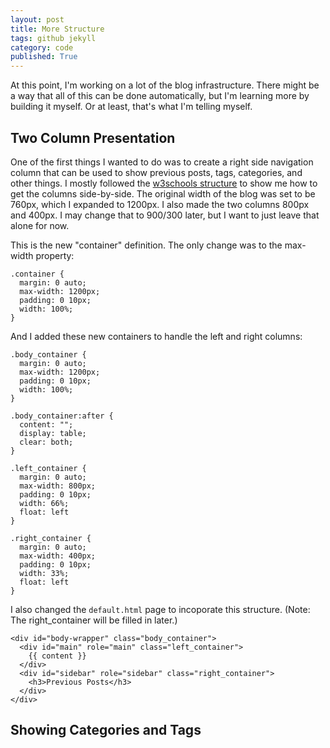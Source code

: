 ```yaml
---
layout: post
title: More Structure
tags: github jekyll
category: code
published: True
---
```


At this point, I'm working on a lot of the blog infrastructure. There might be a way that all of this can be done automatically, but I'm learning more by building it myself. Or at least, that's what I'm telling myself.

## Two Column Presentation

One of the first things I wanted to do was to create a right side navigation column that can be used to show previous posts, tags, categories, and other things. I mostly followed the [w3schools structure](https://www.w3schools.com/howto/howto_css_blog_layout.asp) to show me how to get the columns side-by-side. The original width of the blog was set to be 760px, which I expanded to 1200px. I also made the two columns 800px and 400px. I may change that to 900/300 later, but I want to just leave that alone for now.

This is the new "container" definition. The only change was to the max-width property:

```
.container {
  margin: 0 auto;
  max-width: 1200px;
  padding: 0 10px;
  width: 100%;
}
```

And I added these new containers to handle the left and right columns:

```
.body_container {
  margin: 0 auto;
  max-width: 1200px;
  padding: 0 10px;
  width: 100%;
}

.body_container:after {
  content: "";
  display: table;
  clear: both;
}

.left_container {
  margin: 0 auto;
  max-width: 800px;
  padding: 0 10px;
  width: 66%;
  float: left
}

.right_container {
  margin: 0 auto;
  max-width: 400px;
  padding: 0 10px;
  width: 33%;
  float: left
}
```

I also changed the `default.html` page to incoporate this structure. (Note: The right_container will be filled in later.)

```
<div id="body-wrapper" class="body_container">
  <div id="main" role="main" class="left_container">
    {{ content }}
  </div>
  <div id="sidebar" role="sidebar" class="right_container">
    <h3>Previous Posts</h3>
  </div>
</div>
```

## Showing Categories and Tags


